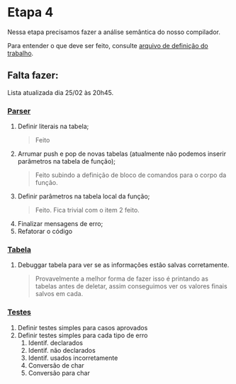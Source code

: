 # Etapa 4

Nessa etapa precisamos fazer a análise semântica do nosso
compilador.

Para entender o que deve ser feito, consulte [arquivo de definição do trabalho](./E4.pdf).

## Falta fazer:

Lista atualizada dia 25/02 às 20h45.

### [Parser](./parser.y)

1. Definir literais na tabela;
    > Feito
2. Arrumar push e pop de novas tabelas (atualmente não 
   podemos inserir parâmetros na tabela de função);
    > Feito subindo a definição de bloco de comandos para o corpo da função.
3. Definir parâmetros na tabela local da função;
    > Feito. Fica trivial com o item 2 feito.
4. Finalizar mensagens de erro;
5. Refatorar o código

### [Tabela](./table.hh)

1. Debuggar tabela para ver se as informações estão salvas 
corretamente.
    > Provavelmente a melhor forma de fazer isso é printando
    as tabelas antes de deletar, assim conseguimos ver os
    valores finais salvos em cada.

### [Testes](./testes)

1. Definir testes simples para casos aprovados
2. Definir testes simples para cada tipo de erro
    1. Identif. declarados
    2. Identif. não declarados
    3. Identif. usados incorretamente
    4. Conversão de char
    5. Conversão para char
